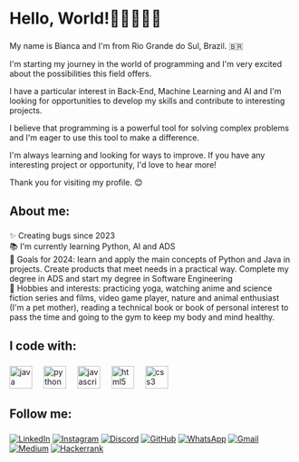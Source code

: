 <h1 align="left">Hello, World!👋👩🏻‍💻✨ </h1>

###

<p align="left">My name is Bianca and I'm from Rio Grande do Sul, Brazil. 🇧🇷
  
I'm starting my journey in the world of programming and I'm very excited about the possibilities this field offers. 

I have a particular interest in Back-End, Machine Learning and AI and I'm looking for opportunities to develop my skills and contribute to interesting projects.

I believe that programming is a powerful tool for solving complex problems and I'm eager to use this tool to make a difference.

I'm always learning and looking for ways to improve. If you have any interesting project or opportunity, I'd love to hear more!

Thank you for visiting my profile. 😊</p>

###

<h2 align="left">About me:</h2>

###

<p align="left">✨ Creating bugs since 2023<br>📚 I'm currently learning Python, AI and ADS<br>🎯 Goals for 2024: learn and apply the main concepts of Python and Java in projects. Create products that meet needs in a practical way. Complete my degree in ADS and start my degree in Software Engineering<br>🎲 Hobbies and interests: practicing yoga, watching anime and science fiction series and films, video game player, nature and animal enthusiast (I'm a pet mother), reading a technical book or book of personal interest to pass the time and going to the gym to keep my body and mind healthy.</p>

###

<h2 align="left">I code with:</h2>

###

<div align="left">
  <img src="https://cdn.jsdelivr.net/gh/devicons/devicon/icons/java/java-original.svg" height="40" alt="java logo"  />
  <img width="12" />
  <img src="https://cdn.jsdelivr.net/gh/devicons/devicon/icons/python/python-original.svg" height="40" alt="python logo"  />
  <img width="12" />
  <img src="https://cdn.jsdelivr.net/gh/devicons/devicon/icons/javascript/javascript-original.svg" height="40" alt="javascript logo"  />
  <img width="12" />
  <img src="https://cdn.jsdelivr.net/gh/devicons/devicon/icons/html5/html5-original.svg" height="40" alt="html5 logo"  />
  <img width="12" />
  <img src="https://cdn.jsdelivr.net/gh/devicons/devicon/icons/css3/css3-original.svg" height="40" alt="css3 logo"  />
</div>

###

<h2 align="left">Follow me:</h2>

###
[![LinkedIn](https://img.shields.io/badge/LinkedIn-0077B5?style=for-the-badge&logo=linkedin&logoColor=white)](https://www.linkedin.com/in/bianca-fonseca-828a64239/)
[![Instagram](https://img.shields.io/badge/-Instagram-%23E4405F?style=for-the-badge&logo=instagram&logoColor=white)](https://www.instagram.com/bianca.fonseca11/)
[![Discord](https://img.shields.io/badge/Discord-7289DA?style=for-the-badge&logo=discord&logoColor=white)](https://discord.com/channels/@b.bianca.fonseca11/)
[![GitHub](https://img.shields.io/badge/GitHub-100000?style=for-the-badge&logo=github&logoColor=white)](https://github.com/fonseca-bianca)
[![WhatsApp](https://img.shields.io/badge/WhatsApp-25D366?style=for-the-badge&logo=whatsapp&logoColor=white)](https://wa.me/055+051+999995044)
[![Gmail](https://img.shields.io/badge/Gmail-333333?style=for-the-badge&logo=gmail&logoColor=red)](mailto:b.bianca.fonseca@gmail.com)
[![Medium](https://img.shields.io/badge/-Medium-%23000000?style=for-the-badge&logo=medium&logoColor=white)](https://medium.com/@b.bianca.fonseca)
[![Hackerrank](https://img.shields.io/badge/-Hackerrank-2EC866?style=for-the-badge&logo=HackerRank&logoColor=white)](https://hackerrank.com/profile/@b_bianca_fonseca)
